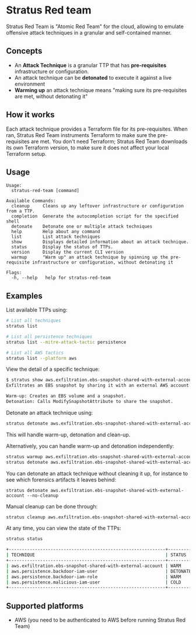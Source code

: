# Stratus Red team

Stratus Red Team is "Atomic Red Team" for the cloud, allowing to emulate offensive attack techniques in a granular and self-contained manner.

## Concepts

- An **Attack Technique** is a granular TTP that has **pre-requisites** infrastructure or configuration.
- An attack technique can be **detonated** to execute it against a live environment
- **Warming up** an attack technique means "making sure its pre-requisites are met, without detonating it"

## How it works

Each attack technique provides a Terraform file for its pre-requisites. When ran, Stratus Red Team instruments Terraform to make sure the pre-requisites are met. You don't need Terraform; Stratus Red Team downloads its own Terraform version, to make sure it does not affect your local Terraform setup.

## Usage

```
Usage:
  stratus-red-team [command]

Available Commands:
  cleanup     Cleans up any leftover infrastructure or configuration from a TTP.
  completion  Generate the autocompletion script for the specified shell
  detonate    Detonate one or multiple attack techniques
  help        Help about any command
  list        List attack techniques
  show        Displays detailed information about an attack technique.
  status      Display the status of TTPs.
  version     Display the current CLI version
  warmup      "Warm up" an attack technique by spinning up the pre-requisite infrastructure or configuration, without detonating it

Flags:
  -h, --help   help for stratus-red-team
```

## Examples

List available TTPs using:

```bash
# List all techniques
stratus list

# List all persistence techniques
stratus list --mitre-attack-tactic persistence

# List all AWS tactics
stratus list --platform aws
```

View the detail of a specific technique:

```bash
$ stratus show aws.exfiltration.ebs-snapshot-shared-with-external-account
Exfiltrates an EBS snapshot by sharing it with an external AWS account.

Warm-up: Creates an EBS volume and a snapshot.
Detonation: Calls ModifySnapshotAttribute to share the snapshot.
```

Detonate an attack technique using:

```bash
stratus detonate aws.exfiltration.ebs-snapshot-shared-with-external-account
```

This will handle warm-up, detonation and clean-up.

Alternatively, you can handle warm-up and detonation independently:

```bash
stratus warmup aws.exfiltration.ebs-snapshot-shared-with-external-account
stratus detonate aws.exfiltration.ebs-snapshot-shared-with-external-account
```

You can detonate an attack technique without cleaning it up, for instance to see which forensics artifacts it leaves behind:

```
stratus detonate aws.exfiltration.ebs-snapshot-shared-with-external-account --no-cleanup 
```

Manual cleanup can be done through:

```bash
stratus cleanup aws.exfiltration.ebs-snapshot-shared-with-external-account
```

At any time, you can view the state of the TTPs:

```bash
stratus status

+------------------------------------------------------------+-----------+
| TECHNIQUE                                                  | STATUS    |
+------------------------------------------------------------+-----------+
| aws.exfiltration.ebs-snapshot-shared-with-external-account | WARM      |
| aws.persistence.backdoor-iam-user                          | DETONATED |
| aws.persistence.backdoor-iam-role                          | WARM      |
| aws.persistence.malicious-iam-user                         | COLD      |
+------------------------------------------------------------+-----------+
```

## Supported platforms

- AWS (you need to be authenticated to AWS before running Stratus Red Team)
